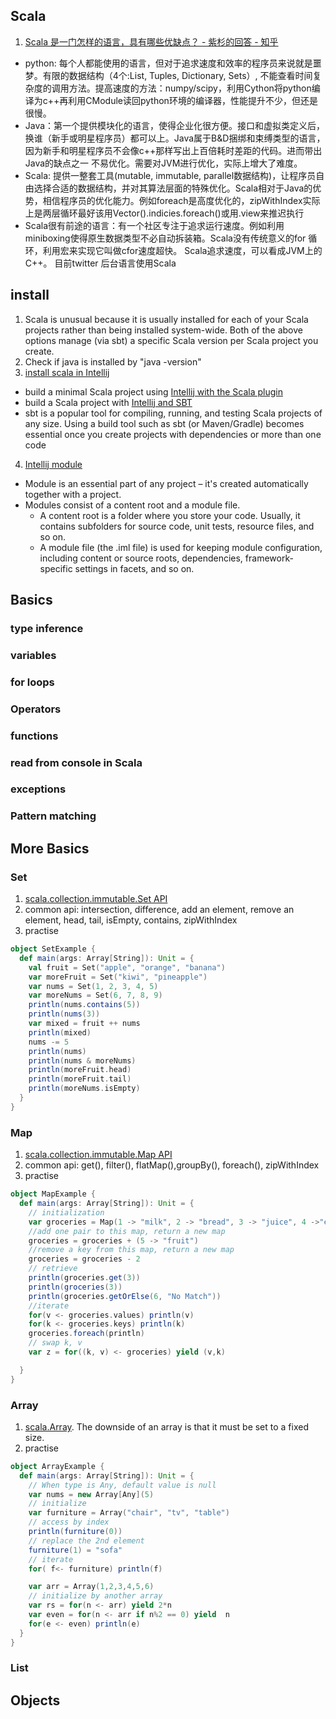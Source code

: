 ## Scala
1. [Scala 是一门怎样的语言，具有哪些优缺点？ - 紫杉的回答 - 知乎](https://www.zhihu.com/question/19748408/answer/62527490)
* python: 每个人都能使用的语言，但对于追求速度和效率的程序员来说就是噩梦。有限的数据结构（4个:List, Tuples, Dictionary, Sets）, 不能查看时间复杂度的调用方法。提高速度的方法：numpy/scipy，利用Cython将python编译为c++再利用CModule读回python环境的编译器，性能提升不少，但还是很慢。
* Java：第一个提供模块化的语言，使得企业化很方便。接口和虚拟类定义后，换谁（新手或明星程序员）都可以上。Java属于B&D捆绑和束缚类型的语言，因为新手和明星程序员不会像c++那样写出上百倍耗时差距的代码。进而带出Java的缺点之一 不易优化。需要对JVM进行优化，实际上增大了难度。
* Scala: 提供一整套工具(mutable, immutable, parallel数据结构)，让程序员自由选择合适的数据结构，并对其算法层面的特殊优化。Scala相对于Java的优势，相信程序员的优化能力。例如foreach是高度优化的，zipWithIndex实际上是两层循环最好该用Vector().indicies.foreach()或用.view来推迟执行
* Scala很有前途的语言：有一个社区专注于追求运行速度。例如利用miniboxing使得原生数据类型不必自动拆装箱。Scala没有传统意义的for 循环，利用宏来实现它叫做cfor速度超快。 Scala追求速度，可以看成JVM上的C++。 目前twitter 后台语言使用Scala
## install
1. Scala is unusual because it is usually installed for each of your Scala projects rather than being installed system-wide. 
Both of the above options manage (via sbt) a specific Scala version per Scala project you create.
2. Check if java is installed by "java -version"
3. [install scala in Intellij](https://www.scala-lang.org/download/)
  * build a minimal Scala project using [Intellij with the Scala plugin](https://docs.scala-lang.org/getting-started/intellij-track/getting-started-with-scala-in-intellij.html)
  * build a Scala project with [Intellij and SBT](https://docs.scala-lang.org/getting-started/intellij-track/building-a-scala-project-with-intellij-and-sbt.html)
  * sbt is a popular tool for compiling, running, and testing Scala projects of any size. 
Using a build tool such as sbt (or Maven/Gradle) becomes essential once you create projects with dependencies or more than one code
4. [Intellij module](https://www.jetbrains.com/help/idea/creating-and-managing-modules.html)
  * Module is an essential part of any project – it's created automatically together with a project.
  * Modules consist of a content root and a module file. 
    * A content root is a folder where you store your code. Usually, it contains subfolders for source code, unit tests, resource files, and so on. 
    * A module file (the .iml file) is used for keeping module configuration, including content or source roots, dependencies, framework-specific settings in facets, and so on.
## Basics
### type inference
### variables
### for loops
### Operators
### functions
### read from console in Scala
### exceptions
### Pattern matching

## More Basics
### Set
1. [scala.collection.immutable.Set API](https://www.scala-lang.org/api/2.12.1/scala/collection/immutable/Set.html)
2. common api: intersection, difference, add an element, remove an element, head, tail, isEmpty, contains, zipWithIndex
3. practise
```scala
object SetExample {
  def main(args: Array[String]): Unit = {
    val fruit = Set("apple", "orange", "banana")
    var moreFruit = Set("kiwi", "pineapple")
    var nums = Set(1, 2, 3, 4, 5)
    var moreNums = Set(6, 7, 8, 9)
    println(nums.contains(5))
    println(nums(3))
    var mixed = fruit ++ nums
    println(mixed)
    nums -= 5
    println(nums)
    println(nums & moreNums)
    println(moreFruit.head)
    println(moreFruit.tail)
    println(moreNums.isEmpty)
  }
}
```
### Map
1. [scala.collection.immutable.Map API](https://www.scala-lang.org/api/2.12.1/scala/collection/Map.html)
2. common api: get(), filter(), flatMap(),groupBy(), foreach(), zipWithIndex
3. practise
```scala
object MapExample {
  def main(args: Array[String]): Unit = {
    // initialization
    var groceries = Map(1 -> "milk", 2 -> "bread", 3 -> "juice", 4 ->"eggs")
    //add one pair to this map, return a new map
    groceries = groceries + (5 -> "fruit")
    //remove a key from this map, return a new map
    groceries = groceries - 2
    // retrieve
    println(groceries.get(3))
    println(groceries(3))
    println(groceries.getOrElse(6, "No Match"))
    //iterate
    for(v <- groceries.values) println(v)
    for(k <- groceries.keys) println(k)
    groceries.foreach(println)
    // swap k, v
    var z = for((k, v) <- groceries) yield (v,k)

  }
}
```
### Array
1. [scala.Array](https://www.scala-lang.org/api/current/scala/Array.html). The downside of an array is that it must be set to a fixed size. 
2. practise
```scala
object ArrayExample {
  def main(args: Array[String]): Unit = {
    // When type is Any, default value is null
    var nums = new Array[Any](5)
    // initialize
    var furniture = Array("chair", "tv", "table")
    // access by index
    println(furniture(0))
    // replace the 2nd element
    furniture(1) = "sofa"
    // iterate
    for( f<- furniture) println(f)

    var arr = Array(1,2,3,4,5,6)
    // initialize by another array
    var rs = for(n <- arr) yield 2*n
    var even = for(n <- arr if n%2 == 0) yield  n
    for(e <- even) println(e)
  }
}
```
### List

## Objects
